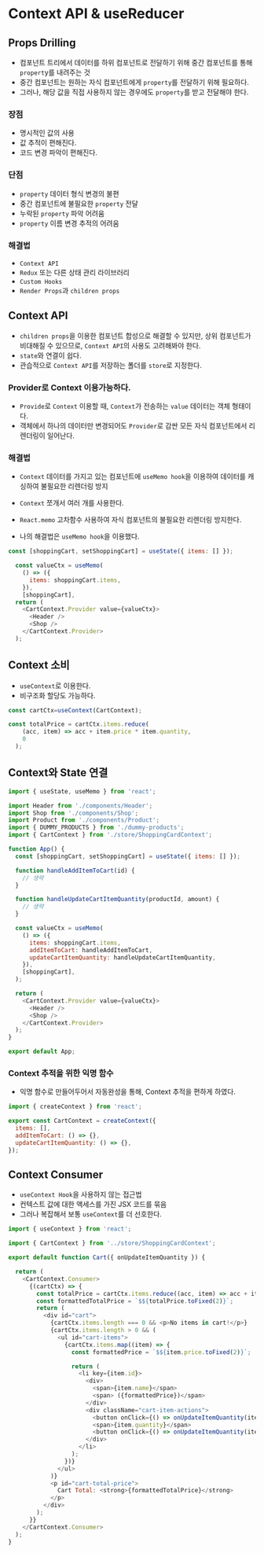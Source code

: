# Context API & useReducer

## Props Drilling

- 컴포넌트 트리에서 데이터를 하위 컴포넌트로 전달하기 위해 중간 컴포넌트를 통해 `propert`y를 내려주는 것
- 중간 컴포넌트는 원하는 자식 컴포넌트에게 `property`를 전달하기 위해 필요하다.
- 그러나, 해당 값을 직접 사용하지 않는 경우에도 `property`를 받고 전달해야 한다.

### 장점

- 명시적인 값의 사용
- 값 추적이 편해진다.
- 코드 변경 파악이 편해진다.


### 단점

- `property` 데이터 형식 변경의 불편
- 중간 컴포넌트에 불필요한 `property` 전달
- 누락된 `property` 파악 어려움
- `property` 이름 변경 추적의 어려움

### 해결법

- `Context API`
- `Redux` 또는 다른 상태 관리 라이브러리
- `Custom Hooks`
- `Render Props`과 `children props`

## Context API

- `children props`을 이용한 컴포넌트 합성으로 해결할 수 있지만, 상위 컴포넌트가 비대해질 수 있으므로, `Context API`의 사용도 고려해봐야 한다.
- `state`와 연결이 쉽다.
- 관습적으로 `Context API`를 저장하는 폴더를 `store`로 지정한다.

### Provider로 Context 이용가능하다.

- `Provide`로 `Context` 이용할 때, `Context`가 전송하는 `value` 데이터는 객체 형태이다.
- 객체에서 하나의 데이터만 변경되어도 `Provider`로 감싼 모든 자식 컴포넌트에서 리렌더링이 일어난다.

### 해결법

- `Context` 데이터를 가지고 있는 컴포넌트에 `useMemo hook`을 이용하여 데이터를 캐싱하여 불필요한 리렌더링 방지
- `Context` 쪼개서 여러 개를 사용한다.
- `React.memo` 고차함수 사용하여 자식 컴포넌트의 불필요한 리렌더링 방지한다.

- 나의 해결법은 `useMemo hook`을 이용했다.

```javascript
const [shoppingCart, setShoppingCart] = useState({ items: [] });

  const valueCtx = useMemo(
    () => ({
      items: shoppingCart.items,
    }),
    [shoppingCart],
  return (
    <CartContext.Provider value={valueCtx}>
      <Header />
      <Shop />
    </CartContext.Provider>
  );
```

## Context 소비

- `useContext`로 이용한다.
- 비구조화 할당도 가능하다.
```javascript
const cartCtx=useContext(CartContext);

const totalPrice = cartCtx.items.reduce(
    (acc, item) => acc + item.price * item.quantity,
    0
  );
```

## Context와 State 연결

```javascript
import { useState, useMemo } from 'react';

import Header from './components/Header';
import Shop from './components/Shop';
import Product from './components/Product';
import { DUMMY_PRODUCTS } from './dummy-products';
import { CartContext } from './store/ShoppingCardContext';

function App() {
  const [shoppingCart, setShoppingCart] = useState({ items: [] });

  function handleAddItemToCart(id) {
    // 생략
  }

  function handleUpdateCartItemQuantity(productId, amount) {
    // 생략
  }

  const valueCtx = useMemo(
    () => ({
      items: shoppingCart.items,
      addItemToCart: handleAddItemToCart,
      updateCartItemQuantity: handleUpdateCartItemQuantity,
    }),
    [shoppingCart],
  );

  return (
    <CartContext.Provider value={valueCtx}>
      <Header />
      <Shop />
    </CartContext.Provider>
  );
}

export default App;
```

### Context 추적을 위한 익명 함수

- 익명 함수로 만들어두어서 자동완성을 통해, Context 추적을 편하게 하였다.

```javascript
import { createContext } from 'react';

export const CartContext = createContext({
  items: [],
  addItemToCart: () => {},
  updateCartItemQuantity: () => {},
});
```

## Context Consumer

- `useContext Hook`을 사용하지 않는 접근법
- 컨텍스트 값에 대한 액세스를 가진 JSX 코드를 묶음
- 그러나 복잡해서 보통 `useContext`를 더 선호한다.

```javascript
import { useContext } from 'react';

import { CartContext } from '../store/ShoppingCardContext';

export default function Cart({ onUpdateItemQuantity }) {

  return (
    <CartContext.Consumer>
      {(cartCtx) => {
        const totalPrice = cartCtx.items.reduce((acc, item) => acc + item.price * item.quantity, 0);
        const formattedTotalPrice = `$${totalPrice.toFixed(2)}`;
        return (
          <div id="cart">
            {cartCtx.items.length === 0 && <p>No items in cart!</p>}
            {cartCtx.items.length > 0 && (
              <ul id="cart-items">
                {cartCtx.items.map((item) => {
                  const formattedPrice = `$${item.price.toFixed(2)}`;

                  return (
                    <li key={item.id}>
                      <div>
                        <span>{item.name}</span>
                        <span> ({formattedPrice})</span>
                      </div>
                      <div className="cart-item-actions">
                        <button onClick={() => onUpdateItemQuantity(item.id, -1)}>-</button>
                        <span>{item.quantity}</span>
                        <button onClick={() => onUpdateItemQuantity(item.id, 1)}>+</button>
                      </div>
                    </li>
                  );
                })}
              </ul>
            )}
            <p id="cart-total-price">
              Cart Total: <strong>{formattedTotalPrice}</strong>
            </p>
          </div>
        );
      }}
    </CartContext.Consumer>
  );
}
```


